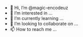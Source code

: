 - 👋 Hi, I’m @magic-encodeuz
- 👀 I’m interested in ...
- 🌱 I’m currently learning ...
- 💞️ I’m looking to collaborate on ...
- 📫 How to reach me ...

<!---
magic-encodeuz/magic-encodeuz is a ✨ special ✨ repository because its `README.md` (this file) appears on your GitHub profile.
You can click the Preview link to take a look at your changes.
--->
